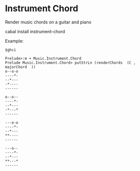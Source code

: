 Instrument Chord
=====

Render music chords on a guitar and piano

cabal install instrument-chord

Example:

```
$ghci

Prelude>:m + Music.Instrument.Chord 
Prelude Music.Instrument.Chord> putStrLn (renderChords  (C , majorChord  ))
o--o-o
----*-
--*---
-*----
------
       
o--o--
----*-
--*---
-*---*
------
       
---o-o
----*-
--*---
**----
------
       
---o--
----*-
--*---
**---*
------

```
